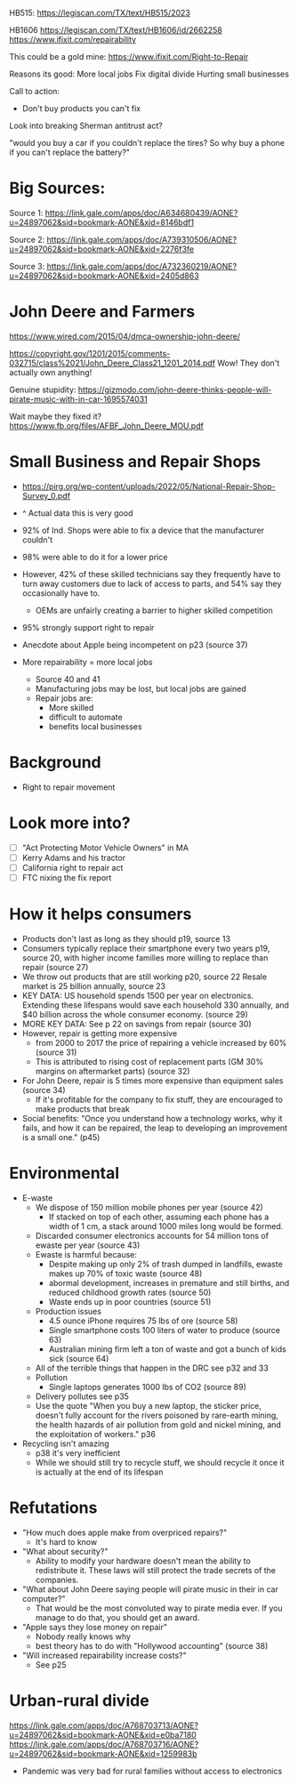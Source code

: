HB515:
https://legiscan.com/TX/text/HB515/2023

HB1606
https://legiscan.com/TX/text/HB1606/id/2662258
https://www.ifixit.com/repairability

This could be a gold mine:
https://www.ifixit.com/Right-to-Repair

Reasons its good:
More local jobs
Fix digital divide
Hurting small businesses

Call to action:

- Don't buy products you can't fix

Look into breaking Sherman antitrust act?

"would you buy a car if you couldn't replace the tires? So why buy a phone if you can't replace the battery?"

# Big Sources:

Source 1:
https://link.gale.com/apps/doc/A634680439/AONE?u=24897062&sid=bookmark-AONE&xid=8146bdf1

Source 2:
https://link.gale.com/apps/doc/A739310506/AONE?u=24897062&sid=bookmark-AONE&xid=2276f3fe

Source 3:
https://link.gale.com/apps/doc/A732360219/AONE?u=24897062&sid=bookmark-AONE&xid=2405d863

# John Deere and Farmers

https://www.wired.com/2015/04/dmca-ownership-john-deere/

https://copyright.gov/1201/2015/comments-032715/class%2021/John_Deere_Class21_1201_2014.pdf
Wow! They don't actually own anything!

Genuine stupidity:
https://gizmodo.com/john-deere-thinks-people-will-pirate-music-with-in-car-1695574031

Wait maybe they fixed it?
https://www.fb.org/files/AFBF_John_Deere_MOU.pdf

# Small Business and Repair Shops

- https://pirg.org/wp-content/uploads/2022/05/National-Repair-Shop-Survey_0.pdf
- ^ Actual data this is very good
- 92% of Ind. Shops were able to fix a device that the manufacturer couldn't
- 98% were able to do it for a lower price
- However, 42% of these skilled technicians say they frequently have to turn away customers due to lack of access to parts, and 54% say they occasionally have to.
  - OEMs are unfairly creating a barrier to higher skilled competition
- 95% strongly support right to repair
- Anecdote about Apple being incompetent on p23 (source 37)

- More repairability = more local jobs
  - Source 40 and 41
  - Manufacturing jobs may be lost, but local jobs are gained
  - Repair jobs are:
    - More skilled
    - difficult to automate
    - benefits local businesses

# Background

- Right to repair movement

# Look more into?

- [ ] "Act Protecting Motor Vehicle Owners" in MA
- [ ] Kerry Adams and his tractor
- [ ] California right to repair act
- [ ] FTC nixing the fix report

# How it helps consumers

- Products don't last as long as they should p19, source 13
- Consumers typically replace their smartphone every two years p19, source 20, with higher income families more willing to replace than repair (source 27)
- We throw out products that are still working p20, source 22 Resale market is 25 billion annually, source 23
- KEY DATA: US household spends 1500 per year on electronics. Extending these lifespans would save each household 330 annually, and $40 billion across the whole consumer economy. (source 29)
- MORE KEY DATA: See p 22 on savings from repair (source 30)
- However, repair is getting more expensive
  - from 2000 to 2017 the price of repairing a vehicle increased by 60% (source 31)
  - This is attributed to rising cost of replacement parts (GM 30% margins on aftermarket parts) (source 32)
- For John Deere, repair is 5 times more expensive than equipment sales (source 34)
  - If it's profitable for the company to fix stuff, they are encouraged to make products that break
- Social benefits: "Once you understand how a technology works, why it fails, and how it can be repaired, the leap to developing an improvement is a small one." (p45)

# Environmental

- E-waste
  - We dispose of 150 million mobile phones per year (source 42)
    - If stacked on top of each other, assuming each phone has a width of 1 cm, a stack around 1000 miles long would be formed.
  - Discarded consumer electronics accounts for 54 million tons of ewaste per year (source 43)
  - Ewaste is harmful because:
    - Despite making up only 2% of trash dumped in landfills, ewaste makes up 70% of toxic waste (source 48)
    - abormal development, increases in premature and still births, and reduced childhood growth rates (source 50)
    - Waste ends up in poor countries (source 51)
  - Production issues
    - 4.5 ounce iPhone requires 75 lbs of ore (source 58)
    - Single smartphone costs 100 liters of water to produce (source 63)
    - Australian mining firm left a ton of waste and got a bunch of kids sick (source 64)
  - All of the terrible things that happen in the DRC see p32 and 33
  - Pollution
    - Single laptops generates 1000 lbs of CO2 (source 89)
  - Delivery pollutes see p35
  - Use the quote "When you buy a new laptop, the sticker price, doesn't fully account for the rivers poisoned by rare-earth mining, the health hazards of air pollution from gold and nickel mining, and the exploitation of workers." p36
- Recycling isn't amazing
  - p38 it's very inefficient
  - While we should still try to recycle stuff, we should recycle it once it is actually at the end of its lifespan

# Refutations

- "How much does apple make from overpriced repairs?"
  - It's hard to know
- "What about security?"
  - Ability to modify your hardware doesn't mean the ability to redistribute it. These laws will still protect the trade secrets of the companies.
- "What about John Deere saying people will pirate music in their in car computer?"
  - That would be the most convoluted way to pirate media ever. If you manage to do that, you should get an award.
- "Apple says they lose money on repair"
  - Nobody really knows why
  - best theory has to do with "Hollywood accounting" (source 38)
- "Will increased repairability increase costs?"
  - See p25

# Urban-rural divide

https://link.gale.com/apps/doc/A768703713/AONE?u=24897062&sid=bookmark-AONE&xid=e0ba7180
https://link.gale.com/apps/doc/A768703716/AONE?u=24897062&sid=bookmark-AONE&xid=1259983b

- Pandemic was very bad for rural families without access to electronics
